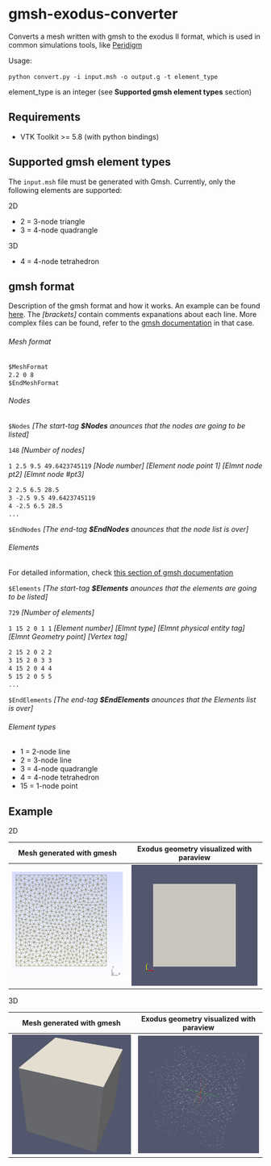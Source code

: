 # gmsh-exodus-converter
Converts a mesh written with gmsh to the exodus II format, which is used in common simulations tools, like [Peridigm](https://peridigm.sandia.gov/)

Usage:

`python convert.py -i input.msh -o output.g -t element_type`

element_type is an integer (see **Supported gmsh element types** section)

## Requirements

- VTK Toolkit >= 5.8 (with python bindings)

## Supported gmsh element types

The `input.msh` file must be generated with Gmsh. Currently, only the following elements are supported:

2D

- 2 = 3-node triangle 
- 3 = 4-node quadrangle

3D

- 4 = 4-node tetrahedron

## gmsh format
Description of the gmsh format and how it works. An example can be found [here](https://github.com/diehlpk/gmsh-exodus-converter/blob/master/test_files/specimen_typeI_nogroups.msh).
The _[brackets]_ contain comments expanations about each line. More complex files can be found, refer to the [gmsh documentation](http://www.geuz.org/gmsh/doc/texinfo/gmsh.html#MSH-ASCII-file-format) in that case.

###### Mesh format
```
$MeshFormat
2.2 0 8
$EndMeshFormat
```

###### Nodes

`$Nodes` _[The start-tag **$Nodes** anounces that the nodes are going to be listed]_

`148` _[Number of nodes]_

`1 2.5 9.5 49.6423745119` _[Node number] [Element node point 1] [Elmnt node pt2] [Elmnt node #pt3]_
```
2 2.5 6.5 28.5
3 -2.5 9.5 49.6423745119
4 -2.5 6.5 28.5
...
```
`$EndNodes` _[The end-tag **$EndNodes** anounces that the node list is over]_

###### Elements

For detailed information, check [this section of gmsh documentation](http://geuz.org/gmsh/doc/texinfo/gmsh.html#MSH-ASCII-file-format)

`$Elements` _[The start-tag **$Elements** anounces that the elements are going to be listed]_

`729` _[Number of elements]_

`1 15 2 0 1 1` _[Element number] [Elmnt type] [Elmnt physical entity tag] [Elmnt Geometry point] [Vertex tag]_
```
2 15 2 0 2 2
3 15 2 0 3 3
4 15 2 0 4 4
5 15 2 0 5 5
...
```
`$EndElements` _[The end-tag **$EndElements** anounces that the Elements list is over]_

###### Element types

- 1  = 2-node line
- 2  = 3-node line
- 3  = 4-node quadrangle
- 4  = 4-node tetrahedron
- 15 = 1-node point

## Example

2D

Mesh generated with gmesh | Exodus geometry visualized with paraview
:------------------------:|:----------------------------------------:
![Mesh](./doc/example_mesh_1.png?raw=true "Mesh generated with gmesh")|![Exodus](./doc/example_exodus_1.png?raw=true "Mesh generated with gmesh")

3D

Mesh generated with gmesh | Exodus geometry visualized with paraview
:------------------------:|:----------------------------------------:
![Mesh](./doc/3D_Cube_gmsh.PNG?raw=true "Mesh generated with gmesh")|![Exodus](./doc/3D_Cube_exodusII.PNG?raw=true "Mesh generated with gmesh")
